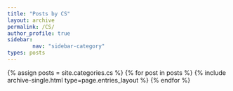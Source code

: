 ```yaml
---
title: "Posts by CS"
layout: archive
permalink: /CS/
author_profile: true
sidebar:                 
        nav: "sidebar-category"
types: posts
---
```


{% assign posts = site.categories.cs %}
{% for post in posts %} {% include archive-single.html type=page.entries_layout %} {% endfor %}
